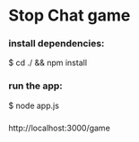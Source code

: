 # Stop Chat game

### install dependencies:
  $ cd ./ && npm install

### run the app:
  $ node app.js

###
  http://localhost:3000/game
